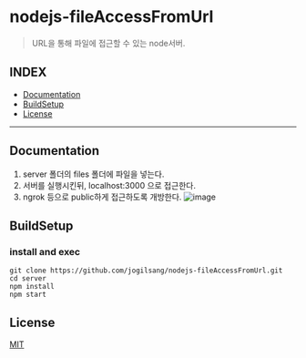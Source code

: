# nodejs-fileAccessFromUrl

> URL을 통해 파일에 접근할 수 있는 node서버. 

## INDEX
- [Documentation](#Documentation)
- [BuildSetup](#BuildSetup)
- [License](#Develop)
---

## Documentation
1. server 폴더의 files 폴더에 파일을 넣는다.
2. 서버를 실행시킨뒤, localhost:3000 으로 접근한다.
3. ngrok 등으로 public하게 접근하도록 개방한다.
![image](https://user-images.githubusercontent.com/20831981/134683342-56096a98-9947-4a7e-9127-9bfb9b30a71b.png)


## BuildSetup
### install and exec
```
git clone https://github.com/jogilsang/nodejs-fileAccessFromUrl.git
cd server
npm install
npm start
```

## License
[MIT](https://github.com/creativetimofficial/vue-paper-dashboard/blob/master/LICENSE.md)

